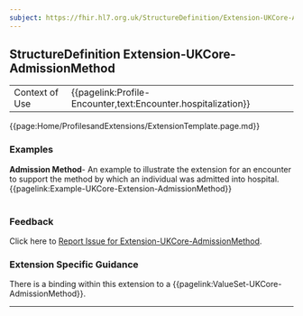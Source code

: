```yaml
---
subject: https://fhir.hl7.org.uk/StructureDefinition/Extension-UKCore-AdmissionMethod
---
```

## StructureDefinition Extension-UKCore-AdmissionMethod

<table id="addToTranspose">
<tr><td>Context of Use</td>
<td>{{pagelink:Profile-Encounter,text:Encounter.hospitalization}}</td>
</tr>
</table>

{{page:Home/ProfilesandExtensions/ExtensionTemplate.page.md}}

<div id="Examples" class="tabcontent">
  <h3>Examples</h3>
  <b>Admission Method</b>- An example to illustrate the extension for an encounter to support the method by which an individual was admitted into hospital.<br>
  {{pagelink:Example-UKCore-Extension-AdmissionMethod}}
  <br><br>
</div>
<div id="Feedback" class="tabcontent">
  <h3>Feedback</h3>
Click here to <a href="https://simplifier.net/HL7FHIRUKCoreR4/Extension-UKCore-AdmissionMethod/~issues?level=File">Report Issue for Extension-UKCore-AdmissionMethod</a>.
</div>

<h3 id="guidance-admissionmethod">Extension Specific Guidance</h3>
There is a binding within this extension to a {{pagelink:ValueSet-UKCore-AdmissionMethod}}.

---